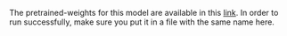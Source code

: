 The pretrained-weights for this model are available in this [link](https://drive.google.com/drive/folders/1GQYH4M5X5gclQo5k9pBID9n0j7XvMdrZ?usp=sharing). 
In order to run successfully, make sure you put it in a file with the same name here.
